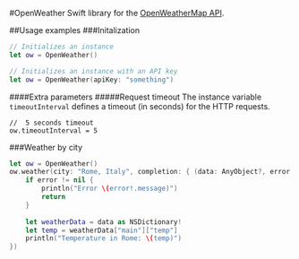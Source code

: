 #OpenWeather
Swift library for the [OpenWeatherMap API](http://openweathermap.org/api).

##Usage examples
###Initalization
```swift
// Initializes an instance
let ow = OpenWeather()

// Initializes an instance with an API key
let ow = OpenWeather(apiKey: "something")
```

####Extra parameters
#####Request timeout
The instance variable `timeoutInterval` defines a timeout (in seconds) for the HTTP requests.

```
//	5 seconds timeout
ow.timeoutInterval = 5
```

###Weather by city
```swift
let ow = OpenWeather()
ow.weather(city: "Rome, Italy", completion: { (data: AnyObject?, error: NSError?) -> Void in
	if error != nil {
		println("Error \(error!.message)")
		return
	}
	
	let weatherData = data as NSDictionary!
	let temp = weatherData["main"]["temp"]
	println("Temperature in Rome: \(temp)")
})
```